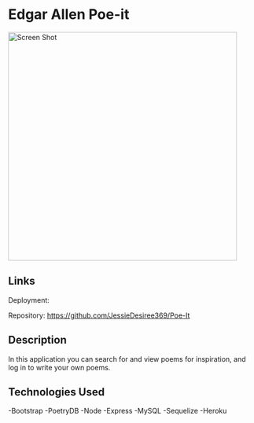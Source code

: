 # Edgar Allen Poe-it

<img width="465" alt="Screen Shot" src=".\public\images\poe-it-logged-in.png">

## Links

Deployment: 

Repository: https://github.com/JessieDesiree369/Poe-It


## Description

In this application you can search for and view poems for inspiration, and log in to write your own poems.


## Technologies Used

-Bootstrap
-PoetryDB
-Node
-Express
-MySQL
-Sequelize
-Heroku